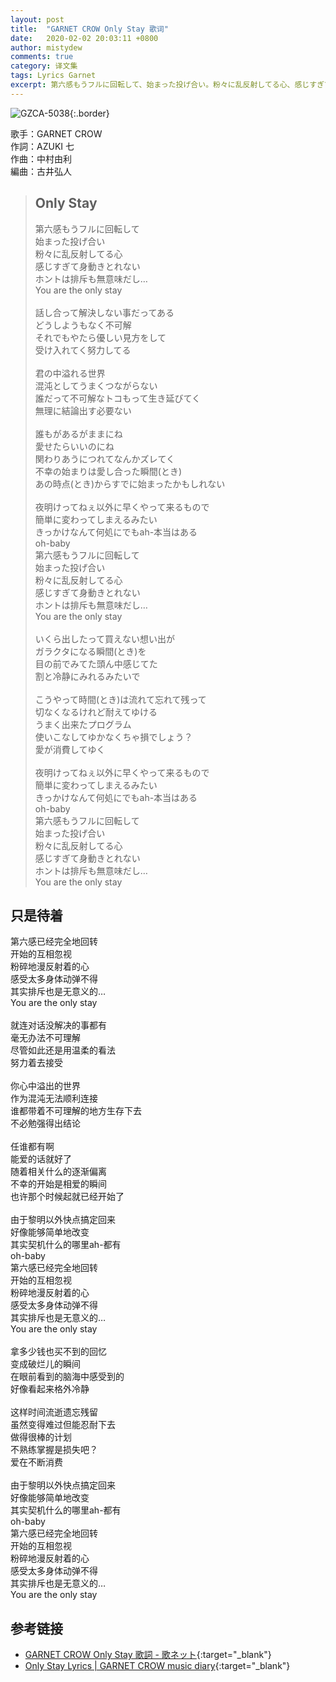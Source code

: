 ```yaml
---
layout: post
title:  "GARNET CROW Only Stay 歌词"
date:   2020-02-02 20:03:11 +0800
author: mistydew
comments: true
category: 译文集
tags: Lyrics Garnet
excerpt: 第六感もうフルに回転して、始まった投げ合い。粉々に乱反射してる心、感じすぎて身動きとれない。ホントは排斥も無意味だし…You are the only stay。
---
```

![GZCA-5038](https://crowsub.github.io/images/discography/album/GZCA-5038.jpg){:.border}

歌手：GARNET CROW<br>
作詞：AZUKI 七<br>
作曲：中村由利<br>
編曲：古井弘人

<blockquote class="original">
  <h2>Only Stay</h2>
  <p>
    第六感もうフルに回転して<br>
    始まった投げ合い<br>
    粉々に乱反射してる心<br>
    感じすぎて身動きとれない<br>
    ホントは排斥も無意味だし…<br>
    You are the only stay<br>
    <br>
    話し合って解決しない事だってある<br>
    どうしようもなく不可解<br>
    それでもやたら優しい見方をして<br>
    受け入れてく努力してる<br>
    <br>
    君の中溢れる世界<br>
    混沌としてうまくつながらない<br>
    誰だって不可解なトコもって生き延びてく<br>
    無理に結論出す必要ない<br>
    <br>
    誰もがあるがままにね<br>
    愛せたらいいのにね<br>
    関わりあうにつれてなんかズレてく<br>
    不幸の始まりは愛し合った瞬間(とき)<br>
    あの時点(とき)からすでに始まったかもしれない<br>
    <br>
    夜明けってねぇ以外に早くやって来るもので<br>
    簡単に変わってしまえるみたい<br>
    きっかけなんて何処にでもah-本当はある<br>
    oh-baby<br>
    第六感もうフルに回転して<br>
    始まった投げ合い<br>
    粉々に乱反射してる心<br>
    感じすぎて身動きとれない<br>
    ホントは排斥も無意味だし…<br>
    You are the only stay<br>
    <br>
    いくら出したって買えない想い出が<br>
    ガラクタになる瞬間(とき)を<br>
    目の前でみてた頭ん中感じてた<br>
    割と冷静にみれるみたいで<br>
    <br>
    こうやって時間(とき)は流れて忘れて残って<br>
    切なくなるけれど耐えてゆける<br>
    うまく出来たプログラム<br>
    使いこなしてゆかなくちゃ損でしょう？<br>
    愛が消費してゆく<br>
    <br>
    夜明けってねぇ以外に早くやって来るもので<br>
    簡単に変わってしまえるみたい<br>
    きっかけなんて何処にでもah-本当はある<br>
    oh-baby<br>
    第六感もうフルに回転して<br>
    始まった投げ合い<br>
    粉々に乱反射してる心<br>
    感じすぎて身動きとれない<br>
    ホントは排斥も無意味だし…<br>
    You are the only stay
  </p>
</blockquote>

<div class="translation">
  <h2>只是待着</h2>
  <p>
    第六感已经完全地回转<br>
    开始的互相忽视<br>
    粉碎地漫反射着的心<br>
    感受太多身体动弹不得<br>
    其实排斥也是无意义的…<br>
    You are the only stay<br>
    <br>
    就连对话没解决的事都有<br>
    毫无办法不可理解<br>
    尽管如此还是用温柔的看法<br>
    努力着去接受<br>
    <br>
    你心中溢出的世界<br>
    作为混沌无法顺利连接<br>
    谁都带着不可理解的地方生存下去<br>
    不必勉强得出结论<br>
    <br>
    任谁都有啊<br>
    能爱的话就好了<br>
    随着相关什么的逐渐偏离<br>
    不幸的开始是相爱的瞬间<br>
    也许那个时候起就已经开始了<br>
    <br>
    由于黎明以外快点搞定回来<br>
    好像能够简单地改变<br>
    其实契机什么的哪里ah-都有<br>
    oh-baby<br>
    第六感已经完全地回转<br>
    开始的互相忽视<br>
    粉碎地漫反射着的心<br>
    感受太多身体动弹不得<br>
    其实排斥也是无意义的…<br>
    You are the only stay<br>
    <br>
    拿多少钱也买不到的回忆<br>
    变成破烂儿的瞬间<br>
    在眼前看到的脑海中感受到的<br>
    好像看起来格外冷静<br>
    <br>
    这样时间流逝遗忘残留<br>
    虽然变得难过但能忍耐下去<br>
    做得很棒的计划<br>
    不熟练掌握是损失吧？<br>
    爱在不断消费<br>
    <br>
    由于黎明以外快点搞定回来<br>
    好像能够简单地改变<br>
    其实契机什么的哪里ah-都有<br>
    oh-baby<br>
    第六感已经完全地回转<br>
    开始的互相忽视<br>
    粉碎地漫反射着的心<br>
    感受太多身体动弹不得<br>
    其实排斥也是无意义的…<br>
    You are the only stay
  </p>
</div>

## 参考链接

* [GARNET CROW Only Stay 歌詞 - 歌ネット](https://www.uta-net.com/song/20209/){:target="_blank"}
* [Only Stay Lyrics \| GARNET CROW music diary](https://crowsub.github.io/lyrics/original/Only%20Stay.html){:target="_blank"}

